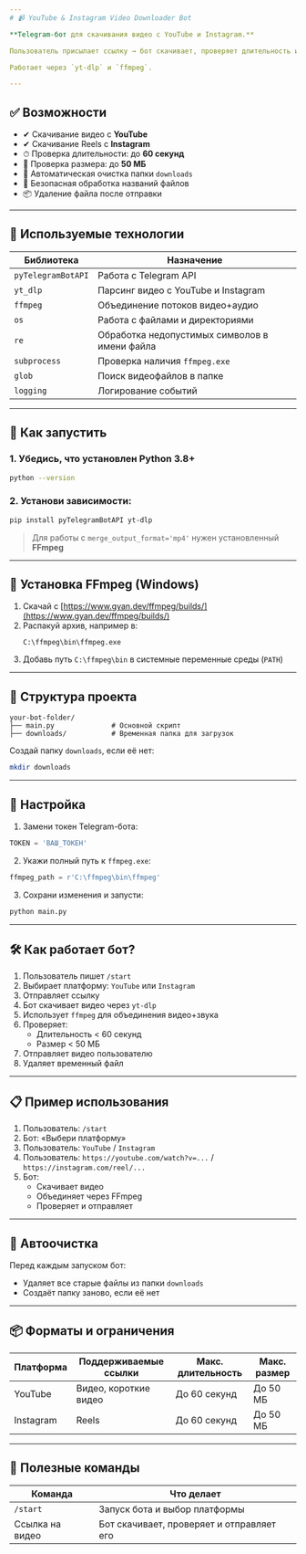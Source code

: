 ```yaml
---
# 📹 YouTube & Instagram Video Downloader Bot

**Telegram-бот для скачивания видео с YouTube и Instagram.**

Пользователь присылает ссылку → бот скачивает, проверяет длительность и размер → отправляет как `.mp4` файл → удаляет после отправки.

Работает через `yt-dlp` и `ffmpeg`.

---
```


## ✅ Возможности

- ✔ Скачивание видео с **YouTube**
- ✔ Скачивание Reels с **Instagram**
- ⏱ Проверка длительности: до **60 секунд**
- 💾 Проверка размера: до **50 МБ**
- 🧹 Автоматическая очистка папки `downloads`
- 🔐 Безопасная обработка названий файлов
- 📦 Удаление файла после отправки

---

## 🧰 Используемые технологии

| Библиотека | Назначение |
|------------|-------------|
| `pyTelegramBotAPI` | Работа с Telegram API |
| `yt_dlp` | Парсинг видео с YouTube и Instagram |
| `ffmpeg` | Объединение потоков видео+аудио |
| `os` | Работа с файлами и директориями |
| `re` | Обработка недопустимых символов в имени файла |
| `subprocess` | Проверка наличия `ffmpeg.exe` |
| `glob` | Поиск видеофайлов в папке |
| `logging` | Логирование событий |

---

## 🚀 Как запустить

### 1. Убедись, что установлен Python 3.8+

```bash
python --version
```

### 2. Установи зависимости:

```bash
pip install pyTelegramBotAPI yt-dlp
```

> Для работы с `merge_output_format='mp4'` нужен установленный **FFmpeg**

---

## 🔧 Установка FFmpeg (Windows)

1. Скачай с [https://www.gyan.dev/ffmpeg/builds/](https://www.gyan.dev/ffmpeg/builds/)
2. Распакуй архив, например в:
   ```
   C:\ffmpeg\bin\ffmpeg.exe
   ```
3. Добавь путь `C:\ffmpeg\bin` в системные переменные среды (`PATH`)

---

## 📁 Структура проекта

```
your-bot-folder/
├── main.py              # Основной скрипт
├── downloads/           # Временная папка для загрузок
```

Создай папку `downloads`, если её нет:

```bash
mkdir downloads
```

---

## 📝 Настройка

1. Замени токен Telegram-бота:

```python
TOKEN = 'ВАШ_ТОКЕН'
```

2. Укажи полный путь к `ffmpeg.exe`:

```python
ffmpeg_path = r'C:\ffmpeg\bin\ffmpeg'
```

3. Сохрани изменения и запусти:

```bash
python main.py
```

---

## 🛠 Как работает бот?

1. Пользователь пишет `/start`
2. Выбирает платформу: `YouTube` или `Instagram`
3. Отправляет ссылку
4. Бот скачивает видео через `yt-dlp`
5. Использует `ffmpeg` для объединения видео+звука
6. Проверяет:
   - Длительность < 60 секунд
   - Размер < 50 МБ
7. Отправляет видео пользователю
8. Удаляет временный файл

---

## 📋 Пример использования

1. Пользователь: `/start`
2. Бот: «Выбери платформу»
3. Пользователь: `YouTube` / `Instagram`
4. Пользователь: `https://youtube.com/watch?v=...` / `https://instagram.com/reel/...`
5. Бот:  
   - Скачивает видео  
   - Объединяет через FFmpeg  
   - Проверяет и отправляет

---

## 📁 Автоочистка

Перед каждым запуском бот:
- Удаляет все старые файлы из папки `downloads`
- Создаёт папку заново, если её нет

---

## 📦 Форматы и ограничения

| Платформа | Поддерживаемые ссылки | Макс. длительность | Макс. размер |
|-----------|----------------------|--------------------|--------------|
| YouTube   | Видео, короткие видео | До 60 секунд       | До 50 МБ     |
| Instagram | Reels                 | До 60 секунд       | До 50 МБ     |

---

## 📌 Полезные команды

| Команда | Что делает |
|--------|-------------|
| `/start` | Запуск бота и выбор платформы |
| Ссылка на видео | Бот скачивает, проверяет и отправляет его |

